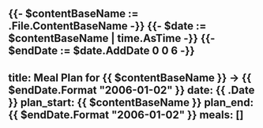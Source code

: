 {{- $contentBaseName := .File.ContentBaseName -}}
{{- $date := $contentBaseName | time.AsTime -}}
{{- $endDate := $date.AddDate 0 0 6 -}}
---
title: Meal Plan for {{ $contentBaseName }} -> {{ $endDate.Format "2006-01-02" }}
date: {{ .Date }}
plan_start: {{ $contentBaseName }}
plan_end: {{ $endDate.Format "2006-01-02" }}
meals: []
---